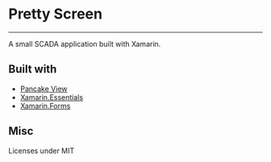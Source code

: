 # Pretty Screen
------

A small SCADA application built with Xamarin.


## Built with
* [Pancake View](https://github.com/sthewissen/Xamarin.Forms.PancakeView)
* [Xamarin.Essentials](https://docs.microsoft.com/xamarin/essentials/)
* [Xamarin.Forms](http://xamarin.com/forms)


## Misc

Licenses under MIT
